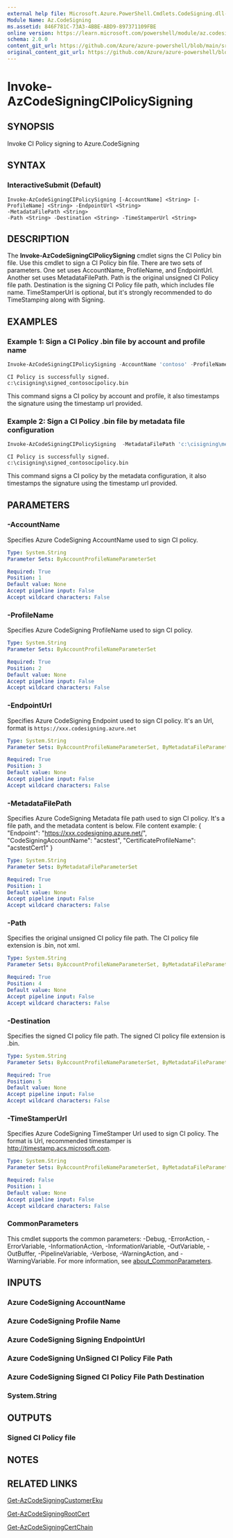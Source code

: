 ```yaml
---
external help file: Microsoft.Azure.PowerShell.Cmdlets.CodeSigning.dll-Help.xml
Module Name: Az.CodeSigning
ms.assetid: 846F781C-73A3-4BBE-ABD9-897371109FBE
online version: https://learn.microsoft.com/powershell/module/az.codesigning/invoke-azcodesigningcipolicysigning
schema: 2.0.0
content_git_url: https://github.com/Azure/azure-powershell/blob/main/src/CodeSigning/CodeSigning/help/Invoke-AzCodeSigningCIPolicySigning.md
original_content_git_url: https://github.com/Azure/azure-powershell/blob/main/src/CodeSigning/CodeSigning/help/Invoke-AzCodeSigningCIPolicySigning.md
---
```


# Invoke-AzCodeSigningCIPolicySigning

## SYNOPSIS
Invoke CI Policy signing to Azure.CodeSigning

## SYNTAX

### InteractiveSubmit (Default)
```
Invoke-AzCodeSigningCIPolicySigning [-AccountName] <String> [-ProfileName] <String> -EndpointUrl <String> 
-MetadataFilePath <String> 
-Path <String> -Destination <String> -TimeStamperUrl <String> 
```


## DESCRIPTION
The **Invoke-AzCodeSigningCIPolicySigning** cmdlet signs the CI Policy bin file.
Use this cmdlet to sign a CI Policy bin file.
There are two sets of parameters. One set uses AccountName, ProfileName, and EndpointUrl. 
Another set uses MetadataFilePath.
Path is the original unsigned CI Policy file path.
Destination is the signing CI Policy file path, which includes file name.
TimeStamperUrl is optional, but it's strongly recommended to do TimeStamping along with Signing. 

## EXAMPLES

### Example 1: Sign a CI Policy .bin file by account and profile name

```powershell
Invoke-AzCodeSigningCIPolicySigning -AccountName 'contoso' -ProfileName 'contososigning' -EndpointUrl 'https://wus.codesigning.azure.net' -Path 'c:\cisigning\contosocipolicy.bin' -Destination 'c:\cisigning\signed_contosocipolicy.bin' -TimeStamperUrl 'http://timestamp.acs.microsoft.com'
```

```output
CI Policy is successfully signed. c:\cisigning\signed_contosocipolicy.bin
```

This command signs a CI policy by account and profile, it also timestamps the signature using the timestamp url provided.

### Example 2: Sign a CI Policy .bin file by metadata file configuration

```powershell
Invoke-AzCodeSigningCIPolicySigning  -MetadataFilePath 'c:\cisigning\metadata_input.json' -Path 'c:\cisigning\contosocipolicy.bin' -Destination 'c:\cisigning\signed_contosocipolicy.bin' -TimeStamperUrl 'http://timestamp.acs.microsoft.com'
```

```output
CI Policy is successfully signed. c:\cisigning\signed_contosocipolicy.bin
```

This command signs a CI policy by the metadata configuration, it also timestamps the signature using the timestamp url provided.

## PARAMETERS

### -AccountName
Specifies Azure CodeSigning AccountName used to sign CI policy.

```yaml
Type: System.String
Parameter Sets: ByAccountProfileNameParameterSet

Required: True
Position: 1
Default value: None
Accept pipeline input: False
Accept wildcard characters: False
```

### -ProfileName
Specifies Azure CodeSigning ProfileName used to sign CI policy.

```yaml
Type: System.String
Parameter Sets: ByAccountProfileNameParameterSet

Required: True
Position: 2
Default value: None
Accept pipeline input: False
Accept wildcard characters: False
```

### -EndpointUrl
Specifies Azure CodeSigning Endpoint used to sign CI policy. It's an Url, format is `https://xxx.codesigning.azure.net`

```yaml
Type: System.String
Parameter Sets: ByAccountProfileNameParameterSet, ByMetadataFileParameterSet

Required: True
Position: 3
Default value: None
Accept pipeline input: False
Accept wildcard characters: False
```

### -MetadataFilePath
Specifies Azure CodeSigning Metadata file path used to sign CI policy. It's a file path, and the metadata content is below. File content example:
{
  "Endpoint": "https://xxx.codesigning.azure.net/",
  "CodeSigningAccountName": "acstest",
  "CertificateProfileName": "acstestCert1"
}

```yaml
Type: System.String
Parameter Sets: ByMetadataFileParameterSet

Required: True
Position: 1
Default value: None
Accept pipeline input: False
Accept wildcard characters: False
```

### -Path
Specifies the original unsigned CI policy file path. The CI policy file extension is .bin, not xml. 

```yaml
Type: System.String
Parameter Sets: ByAccountProfileNameParameterSet, ByMetadataFileParameterSet

Required: True
Position: 4
Default value: None
Accept pipeline input: False
Accept wildcard characters: False
```

### -Destination
Specifies the signed CI policy file path. The signed CI policy file extension is .bin. 

```yaml
Type: System.String
Parameter Sets: ByAccountProfileNameParameterSet, ByMetadataFileParameterSet

Required: True
Position: 5
Default value: None
Accept pipeline input: False
Accept wildcard characters: False
```

### -TimeStamperUrl
Specifies Azure CodeSigning TimeStamper Url used to sign CI policy. The format is Url, recommended timestamper is http://timestamp.acs.microsoft.com.

```yaml
Type: System.String
Parameter Sets: ByAccountProfileNameParameterSet, ByMetadataFileParameterSet

Required: False
Position: 1
Default value: None
Accept pipeline input: False
Accept wildcard characters: False
```



### CommonParameters
This cmdlet supports the common parameters: -Debug, -ErrorAction, -ErrorVariable, -InformationAction, -InformationVariable, -OutVariable, -OutBuffer, -PipelineVariable, -Verbose, -WarningAction, and -WarningVariable. For more information, see [about_CommonParameters](http://go.microsoft.com/fwlink/?LinkID=113216).

## INPUTS

### Azure CodeSigning AccountName

### Azure CodeSigning Profile Name

### Azure CodeSigning Signing EndpointUrl

### Azure CodeSigning UnSigned CI Policy File Path

### Azure CodeSigning Signed CI Policy File Path Destination

### System.String

## OUTPUTS

### Signed CI Policy file

## NOTES

## RELATED LINKS

[Get-AzCodeSigningCustomerEku](./Get-AzCodeSigningCustomerEku.md)

[Get-AzCodeSigningRootCert](./Get-AzCodeSigningRootCert.md)

[Get-AzCodeSigningCertChain](./Get-AzCodeSigningCertChain.md)
